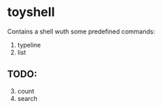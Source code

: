 # toyshell

Contains a shell wuth some predefined commands:

1. typeline
2. list

## TODO:
3. count
4. search
